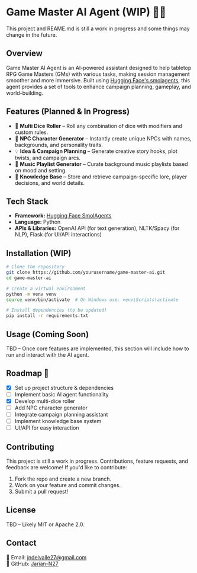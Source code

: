 # Game Master AI Agent (WIP) 🎲🤖

This project and REAME.md is still a work in progress and some things may change in the future. 

## Overview
Game Master AI Agent is an AI-powered assistant designed to help tabletop RPG Game Masters (GMs) with various tasks, making session management smoother and more immersive. Built using [Hugging Face's smolagents](https://huggingface.co/docs/smolagents/index), this agent provides a set of tools to enhance campaign planning, gameplay, and world-building.

## Features (Planned & In Progress)
- 🎲 **Multi Dice Roller** – Roll any combination of dice with modifiers and custom rules.
- 🏰 **NPC Character Generator** – Instantly create unique NPCs with names, backgrounds, and personality traits.
- 💡 **Idea & Campaign Planning** – Generate creative story hooks, plot twists, and campaign arcs.
- 🎵 **Music Playlist Generator** – Curate background music playlists based on mood and setting.
- 📖 **Knowledge Base** – Store and retrieve campaign-specific lore, player decisions, and world details.

## Tech Stack
- **Framework:** [Hugging Face SmolAgents](https://huggingface.co/docs/smolagents/index)
- **Language:** Python
- **APIs & Libraries:** OpenAI API (for text generation), NLTK/Spacy (for NLP), Flask (for UI/API interactions)

## Installation (WIP)
```bash
# Clone the repository
git clone https://github.com/yourusername/game-master-ai.git
cd game-master-ai

# Create a virtual environment
python -m venv venv
source venv/bin/activate  # On Windows use: venv\Scripts\activate

# Install dependencies (to be updated)
pip install -r requirements.txt
```

## Usage (Coming Soon)
TBD – Once core features are implemented, this section will include how to run and interact with the AI agent.

## Roadmap 🚀
- [x] Set up project structure & dependencies
- [ ] Implement basic AI agent functionality
- [x] Develop multi-dice roller
- [ ] Add NPC character generator
- [ ] Integrate campaign planning assistant
- [ ] Implement knowledge base system
- [ ] UI/API for easy interaction

## Contributing
This project is still a work in progress. Contributions, feature requests, and feedback are welcome! If you'd like to contribute:
1. Fork the repo and create a new branch.
2. Work on your feature and commit changes.
3. Submit a pull request!

## License
TBD – Likely MIT or Apache 2.0.

## Contact
📧 Email: jndelvalle27@gmail.com  
🐙 GitHub: [Jarian-N27](https://github.com/Jarian-N27)

